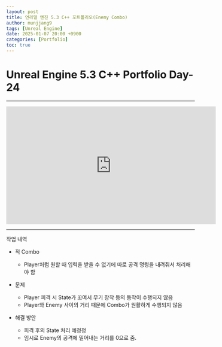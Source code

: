 ```yaml
---
layout: post
title: 언리얼 엔진 5.3 C++ 포트폴리오(Enemy Combo)
author: munjjang9
tags: [Unreal Engine]
date: 2025-01-07 20:00 +0900
categories: [Portfolio]
toc: true
---
```


# Unreal Engine 5.3 C++ Portfolio Day-24

---

<iframe width="560" height="315" src="https://www.youtube.com/embed/77-ASVBNwSs?si=vU22HwzFm5r35AX9" title="YouTube video player" frameborder="0" allow="accelerometer; autoplay; clipboard-write; encrypted-media; gyroscope; picture-in-picture; web-share" referrerpolicy="strict-origin-when-cross-origin" allowfullscreen></iframe>

---

작업 내역

- 적 Combo
    - Player처럼 원할 때 입력을 받을 수 없기에 따로 공격 명령을 내려줘서 처리해야 함

- 문제
    - Player 피격 시 State가 꼬여서 무기 장착 등의 동작이 수행되지 않음
    - Player와 Enemy 사이의 거리 때문에 Combo가 원활하게 수행되지 않음

- 해결 방안
    - 피격 후의 State 처리 예정정
    - 임시로 Enemy의 공격에 밀어내는 거리를 0으로 줌.